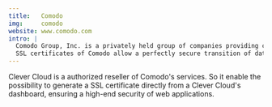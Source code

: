 ```yaml
---
title:   Comodo
img:     comodo
website: www.comodo.com
intro: |
  Comodo Group, Inc. is a privately held group of companies providing computer software and SSL digital certificates, based in Jersey City, New Jersey, in the United States.
  SSL certificates of Comodo allow a perfectly secure transition of data between a client and a web-service.
---
```

Clever Cloud is a authorized reseller of Comodo's services. So it enable the possibility to generate a SSL certificate directly from a Clever Cloud's dashboard, ensuring a high-end security of web applications.